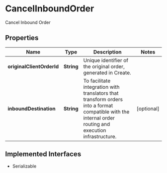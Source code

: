 

# CancelInboundOrder

Cancel Inbound Order

## Properties

Name | Type | Description | Notes
------------ | ------------- | ------------- | -------------
**originalClientOrderId** | **String** | Unique identifier of the original order, generated in Create. | 
**inboundDestination** | **String** | To facilitate integration with translators that transform orders into a format compatible with the internal order routing and execution infrastructure. |  [optional]


## Implemented Interfaces

* Serializable


